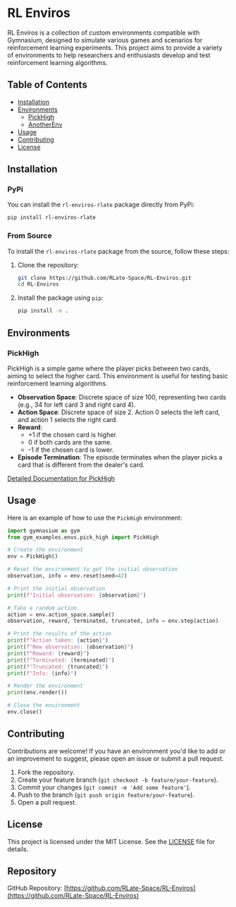# RL Enviros

RL Enviros is a collection of custom environments compatible with Gymnasium, designed to simulate various games and scenarios for reinforcement learning experiments. This project aims to provide a variety of environments to help researchers and enthusiasts develop and test reinforcement learning algorithms.

## Table of Contents

- [Installation](#installation)
- [Environments](#environments)
  - [PickHigh](#pickhigh)
  - [AnotherEnv](#anotherenv)
- [Usage](#usage)
- [Contributing](#contributing)
- [License](#license)

## Installation

### PyPi

You can install the `rl-enviros-rlate` package directly from PyPi:

```bash
pip install rl-enviros-rlate
```

### From Source

To install the `rl-enviros-rlate` package from the source, follow these steps:

1. Clone the repository:
    ```bash
    git clone https://github.com/RLate-Space/RL-Enviros.git
    cd RL-Enviros
    ```

2. Install the package using `pip`:
    ```bash
    pip install -e .
    ```

## Environments

### PickHigh

PickHigh is a simple game where the player picks between two cards, aiming to select the higher card. This environment is useful for testing basic reinforcement learning algorithms.

- **Observation Space**: Discrete space of size 100, representing two cards (e.g., 34 for left card 3 and right card 4).
- **Action Space**: Discrete space of size 2. Action 0 selects the left card, and action 1 selects the right card.
- **Reward**:
    - +1 if the chosen card is higher.
    - 0 if both cards are the same.
    - -1 if the chosen card is lower.
- **Episode Termination**: The episode terminates when the player picks a card that is different from the dealer's card.

[Detailed Documentation for PickHigh](src/gymnasium_rlate/pick_high/README.md)

## Usage

Here is an example of how to use the `PickHigh` environment:

```python
import gymnasium as gym
from gym_examples.envs.pick_high import PickHigh

# Create the environment
env = PickHigh()

# Reset the environment to get the initial observation
observation, info = env.reset(seed=42)

# Print the initial observation
print(f"Initial observation: {observation}")

# Take a random action
action = env.action_space.sample()
observation, reward, terminated, truncated, info = env.step(action)

# Print the results of the action
print(f"Action taken: {action}")
print(f"New observation: {observation}")
print(f"Reward: {reward}")
print(f"Terminated: {terminated}")
print(f"Truncated: {truncated}")
print(f"Info: {info}")

# Render the environment
print(env.render())

# Close the environment
env.close()
```

## Contributing

Contributions are welcome! If you have an environment you'd like to add or an improvement to suggest, please open an issue or submit a pull request.

1. Fork the repository.
2. Create your feature branch (`git checkout -b feature/your-feature`).
3. Commit your changes (`git commit -m 'Add some feature'`).
4. Push to the branch (`git push origin feature/your-feature`).
5. Open a pull request.

## License

This project is licensed under the MIT License. See the [LICENSE](LICENSE) file for details.

## Repository

GitHub Repository: [https://github.com/RLate-Space/RL-Enviros](https://github.com/RLate-Space/RL-Enviros)